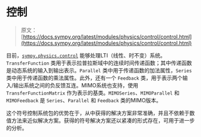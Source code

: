 # 控制

> 原文：[https://docs.sympy.org/latest/modules/physics/control/control.html](https://docs.sympy.org/latest/modules/physics/control/control.html)

目前，[`sympy.physics.control`](index.html#module-sympy.physics.control "sympy.physics.control") 能够处理LTI（线性、时不变）系统。`TransferFunction` 类用于表示拉普拉斯域中的连续时间传递函数；其中传递函数是动态系统的输入到输出表示。`Parallel` 类中用于传递函数的加法属性，`Series` 类中用于传递函数的乘法属性。此外，还有一个 `Feedback` 类，用于表示两个输入/输出系统之间的负反馈互连。MIMO系统也支持，使用 `TransferFunctionMatrix` 作为表示的基类。`MIMOSeries`、`MIMOParallel` 和 `MIMOFeedback` 是 `Series`、`Parallel` 和 `Feedback` 类的MIMO版本。

这个符号控制系统包的优势在于，从中获得的解决方案非常准确，并且不依赖于数值方法来近似解决方案。获得的符号解决方案还以紧凑的形式存在，可用于进一步的分析。
